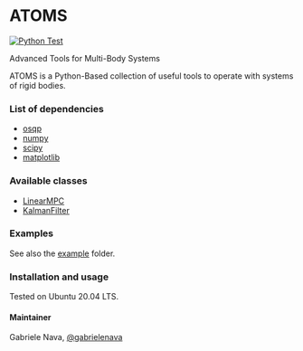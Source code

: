 # ATOMS

[![Python Test](https://github.com/gabrielenava/ATOMS/actions/workflows/python-test.yml/badge.svg)](https://github.com/gabrielenava/ATOMS/actions/workflows/python-test.yml)

Advanced Tools for Multi-Body Systems

ATOMS is a Python-Based collection of useful tools to operate with systems of rigid bodies.

### List of dependencies

- [osqp](https://osqp.org/)
- [numpy](https://numpy.org/)
- [scipy](https://scipy.org/)
- [matplotlib](https://matplotlib.org/)

### Available classes

- [LinearMPC](atoms/linearMPC.py)
- [KalmanFilter](atoms/kalmanFilter.py)

### Examples

See also the [example](examples) folder.

### Installation and usage

Tested on Ubuntu 20.04 LTS.

#### Maintainer

Gabriele Nava, [@gabrielenava](https://github.com/gabrielenava)
